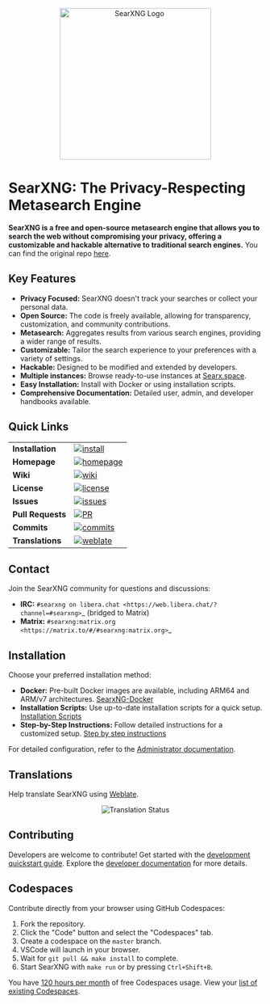 <p align="center">
  <img src="https://raw.githubusercontent.com/searxng/searxng/master/client/simple/src/brand/searxng.svg" alt="SearXNG Logo" width="300">
</p>

# SearXNG: The Privacy-Respecting Metasearch Engine

**SearXNG is a free and open-source metasearch engine that allows you to search the web without compromising your privacy, offering a customizable and hackable alternative to traditional search engines.**  You can find the original repo [here](https://github.com/searxng/searxng).

## Key Features

*   **Privacy Focused:** SearXNG doesn't track your searches or collect your personal data.
*   **Open Source:**  The code is freely available, allowing for transparency, customization, and community contributions.
*   **Metasearch:**  Aggregates results from various search engines, providing a wider range of results.
*   **Customizable:** Tailor the search experience to your preferences with a variety of settings.
*   **Hackable:** Designed to be modified and extended by developers.
*   **Multiple instances:** Browse ready-to-use instances at [Searx.space](https://searx.space).
*   **Easy Installation:**  Install with Docker or using installation scripts.
*   **Comprehensive Documentation:** Detailed user, admin, and developer handbooks available.

## Quick Links

|                     |                                                                                                                                                                                                                                                  |
| :------------------ | :------------------------------------------------------------------------------------------------------------------------------------------------------------------------------------------------------------------------------------------------- |
| **Installation**    | [![install](https://img.shields.io/badge/-install-blue)](https://docs.searxng.org/admin/installation.html)                                                                                                                                    |
| **Homepage**        | [![homepage](https://img.shields.io/badge/-homepage-blue)](https://docs.searxng.org/)                                                                                                                                                              |
| **Wiki**            | [![wiki](https://img.shields.io/badge/-wiki-blue)](https://github.com/searxng/searxng/wiki)                                                                                                                                                          |
| **License**         | [![license](https://img.shields.io/badge/license-AGPL-blue.svg)](https://github.com/searxng/searxng/blob/master/LICENSE)                                                                                                                       |
| **Issues**          | [![issues](https://img.shields.io/github/issues/searxng/searxng?color=yellow&label=issues)](https://github.com/searxng/searxng/issues)                                                                                                          |
| **Pull Requests**   | [![PR](https://img.shields.io/github/issues-pr-raw/searxng/searxng?color=yellow&label=PR)](https://github.com/searxng/searxng/pulls)                                                                                                            |
| **Commits**         | [![commits](https://img.shields.io/github/commit-activity/y/searxng/searxng?color=yellow&label=commits)](https://github.com/searxng/searxng/commits/master)                                                                                     |
| **Translations**    | [![weblate](https://translate.codeberg.org/widgets/searxng/-/searxng/svg-badge.svg)](https://translate.codeberg.org/projects/searxng/)                                                                                                        |

## Contact

Join the SearXNG community for questions and discussions:

*   **IRC:** `#searxng on libera.chat <https://web.libera.chat/?channel=#searxng>`_ (bridged to Matrix)
*   **Matrix:** `#searxng:matrix.org <https://matrix.to/#/#searxng:matrix.org>`_

## Installation

Choose your preferred installation method:

*   **Docker:**  Pre-built Docker images are available, including ARM64 and ARM/v7 architectures.  [SearxNG-Docker](https://github.com/searxng/searxng-docker)
*   **Installation Scripts:**  Use up-to-date installation scripts for a quick setup. [Installation Scripts](https://docs.searxng.org/admin/installation-scripts.html)
*   **Step-by-Step Instructions:**  Follow detailed instructions for a customized setup. [Step by step instructions](https://docs.searxng.org/admin/installation-searxng.html)

For detailed configuration, refer to the [Administrator documentation](https://docs.searxng.org/admin/index.html).

## Translations

Help translate SearXNG using [Weblate](https://translate.codeberg.org/projects/searxng/searxng/).

<p align="center">
  <img src="https://translate.codeberg.org/widgets/searxng/-/multi-auto.svg" alt="Translation Status">
</p>

## Contributing

Developers are welcome to contribute! Get started with the [development quickstart guide](https://docs.searxng.org/dev/quickstart.html). Explore the [developer documentation](https://docs.searxng.org/dev/index.html) for more details.

## Codespaces

Contribute directly from your browser using GitHub Codespaces:

1.  Fork the repository.
2.  Click the "Code" button and select the "Codespaces" tab.
3.  Create a codespace on the `master` branch.
4.  VSCode will launch in your browser.
5.  Wait for `git pull && make install` to complete.
6.  Start SearXNG with `make run` or by pressing `Ctrl+Shift+B`.

You have [120 hours per month](https://github.com/settings/billing) of free Codespaces usage. View your [list of existing Codespaces](https://github.com/codespaces).